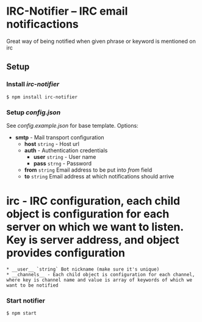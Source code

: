 # IRC-Notifier – IRC email notificactions

Great way of being notified when given phrase or keyword is mentioned on irc

## Setup

### Install _irc-notifier_

	$ npm install irc-notifier

### Setup _config.json_

See _config.example.json_ for base template. Options:

* __smtp__ - Mail transport configuration
	* __host__ `string` - Host url
	* __auth__ - Authentication credentials
		* __user__ `string` - User name
		* __pass__ `strng` - Password
	* __from__ `string` Email address to be put into _from_ field
	* __to__ `string` Email address at which notifications should arrive
# __irc__ - IRC configuration, each child object is configuration for each server on which we want to listen. Key is server address, and object provides configuration
	* __user__ `string` Bot nickname (make sure it's unique)
	* __channels__ - Each child object is configuration for each channel, where key is channel name and value is array of keywords of which we want to be notified

### Start notifier

	$ npm start
